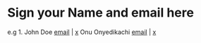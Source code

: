 # Sign your Name and email here
e.g 1. John Doe [email](mailto:john@doe.com) | [x](https://x.com/johndoe)
Onu Onyedikachi [email](okc4pardon@gmail.com) | [x](https://x.com/st_Pardon)
